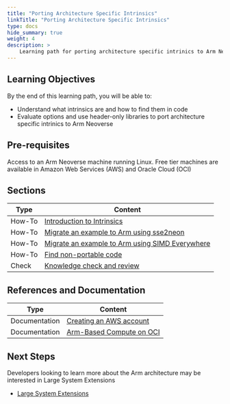 ```yaml
---
title: "Porting Architecture Specific Intrinsics"
linkTitle: "Porting Architecture Specific Intrinsics"
type: docs
hide_summary: true
weight: 4
description: >
    Learning path for porting architecture specific intrinics to Arm Neoverse processors
---
```


## Learning Objectives

By the end of this learning path, you will be able to:

* Understand what intrinsics are and how to find them in code
* Evaluate options and use header-only libraries to port architecture specific intrinics to Arm Neoverse

## Pre-requisites

Access to an Arm Neoverse machine running Linux. Free tier machines are available in Amazon Web Services (AWS) and Oracle Cloud (OCI)

## Sections

|          Type | Content                       |
| ---           | ---                                 |
| How-To        | [Introduction to Intrinsics](/cloud/intrinsics/intro)       |
| How-To        | [Migrate an example to Arm using sse2neon](/cloud/intrinsics/sse2neon) |
| How-To        | [Migrate an example to Arm using SIMD Everywhere](/cloud/intrinsics/simde) |
| How-To        | [Find non-portable code](/cloud/intrinsics/advisor) |
| Check         | [Knowledge check and review](/cloud/intrinsics/knowledgecheck)                        |

## References and Documentation

| Type          | Content             |
| ---           | ---                 |
| Documentation | [Creating an AWS account](https://docs.aws.amazon.com/accounts/latest/reference/manage-acct-creating.html) |
| Documentation | [Arm-Based Compute on OCI](https://docs.oracle.com/en-us/iaas/Content/Compute/References/arm.htm)

## Next Steps

Developers looking to learn more about the Arm architecture may be interested in Large System Extensions

* [Large System Extensions](/cloud/lse/)
